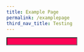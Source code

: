 ```yaml
---
title: Example Page
permalink: /examplepage
third_nav_title: Testing
---
```

<input style="background-color: #fc0456;" type="text" value="">